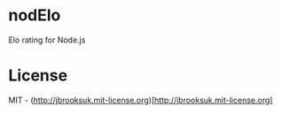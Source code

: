 # nodElo
Elo rating for Node.js

# License
MIT - (http://jbrooksuk.mit-license.org)[http://jbrooksuk.mit-license.org]